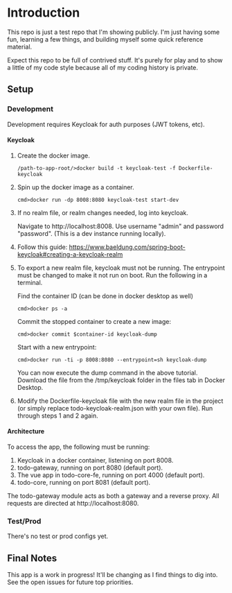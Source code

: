 # Introduction

This repo is just a test repo that I'm showing publicly. I'm just having some fun, learning a few things, and building myself some quick reference material.

Expect this repo to be full of contrived stuff.  It's purely for play and to show a little of my code style because all of my coding history is private.

## Setup

### Development

Development requires Keycloak for auth purposes (JWT tokens, etc).

#### Keycloak

1. Create the docker image.

   `
   /path-to-app-root/>docker build -t keycloak-test -f Dockerfile-keycloak
   `

2. Spin up the docker image as a container.

   `
   cmd>docker run -dp 8008:8080 keycloak-test start-dev
   `

3. If no realm file, or realm changes needed, log into keycloak.

   Navigate to http://localhost:8008. Use username "admin" and password "password".  (This is a dev instance running locally).
4. Follow this guide:  https://www.baeldung.com/spring-boot-keycloak#creating-a-keycloak-realm
5. To export a new realm file, keycloak must not be running. The entrypoint must be changed to make it not run on boot.  Run the following in a terminal.
   
   Find the container ID (can be done in docker desktop as well)
   
   `
   cmd>docker ps -a
   `
   
   Commit the stopped container to create a new image:

   `
   cmd>docker commit $container-id keycloak-dump
   `
   
   Start with a new entrypoint:

   `
   cmd>docker run -ti -p 8008:8080 --entrypoint=sh keycloak-dump
   `

   You can now execute the dump command in the above tutorial.  Download the file from the /tmp/keycloak folder in the files tab in Docker Desktop.

6. Modify the Dockerfile-keycloak file with the new realm file in the project (or simply replace todo-keycloak-realm.json with your own file). Run through steps 1 and 2 again.

#### Architecture

To access the app, the following must be running:

1. Keycloak in a docker container, listening on port 8008.
2. todo-gateway, running on port 8080 (default port).
3. The vue app in todo-core-fe, running on port 4000 (default port).
4. todo-core, running on port 8081 (default port).

The todo-gateway module acts as both a gateway and a reverse proxy. All requests are directed at http://localhost:8080.

### Test/Prod

There's no test or prod configs yet. 

## Final Notes

This app is a work in progress!  It'll be changing as I find things to dig into.  See the open issues for future top priorities.

